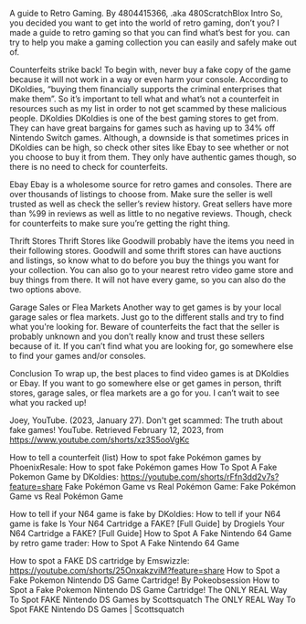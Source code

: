 A guide to Retro Gaming.
By 4804415366, .aka 480ScratchBlox
Intro
So, you decided you want to get into the world of retro gaming, don’t you? I made a guide to retro gaming so that you can find what’s best for you. can try to help you make a gaming collection you can easily and safely make out of.


Counterfeits strike back!
        To begin with, never buy a fake copy of the game because it will not work in a way or even harm your console. According to DKoldies, “buying them financially supports the criminal enterprises that make them”. So it’s important to tell what and what’s not a counterfeit in resources such as my list in order to not get scammed by these malicious people.
DKoldies
DKoldies is one of the best gaming stores to get from. They can have great bargains for games such as having up to 34% off Nintendo Switch games. Although, a downside is that sometimes prices in DKoldies can be high, so check other sites like Ebay to see whether or not you choose to buy it from them. They only have authentic games though, so there is no need to check for counterfeits.


Ebay
        Ebay is a wholesome source for retro games and consoles. There are over thousands of listings to choose from. Make sure the seller is well trusted as well as check the seller’s review history. Great sellers have more than %99 in reviews as well as little to no negative reviews. Though, check for counterfeits to make sure you’re getting the right thing.


Thrift Stores
        Thrift Stores like Goodwill probably have the items you need in their following stores. Goodwill and some thrift stores can have auctions and listings, so know what to do before you buy the things you want for your collection. You can also go to your nearest retro video game store and buy things from there. It will not have every game, so you can also do the two options above.


Garage Sales or Flea Markets
        Another way to get games is by your local garage sales or flea markets. Just go to the different stalls and try to find what you're looking for. Beware of counterfeits the fact that the seller is probably unknown and you don’t really know and trust these sellers because of it. If you can’t find what you are looking for, go somewhere else to find your games and/or consoles.


Conclusion
        To wrap up, the best places to find video games is at DKoldies or Ebay. If you want to go somewhere else or get games in person, thrift stores, garage sales, or flea markets are a go for you. I can’t wait to see what you racked up!


Joey, YouTube. (2023, January 27). Don't get scammed: The truth about fake games! YouTube. Retrieved February 12, 2023, from https://www.youtube.com/shorts/xz3S5ooVgKc 


How to tell a counterfeit (list)
How to spot fake Pokémon games by PhoenixResale: How to spot fake Pokémon games
How To Spot A Fake Pokemon Game by DKoldies: https://youtube.com/shorts/rFfn3dd2v7s?feature=share
Fake Pokémon Game vs Real Pokémon Game: Fake Pokémon Game vs Real Pokémon Game


How to tell if your N64 game is fake by DKoldies: How to tell if your N64 game is fake
Is Your N64 Cartridge a FAKE? [Full Guide] by DrogieIs Your N64 Cartridge a FAKE?   [Full Guide]
How to Spot A Fake Nintendo 64 Game by retro game trader: How to Spot A Fake Nintendo 64 Game


How to spot a FAKE DS cartridge by Emswizzle: https://youtube.com/shorts/25OnxakzviM?feature=share
How to Spot a Fake Pokemon Nintendo DS Game Cartridge! By Pokeobsession How to Spot a Fake Pokemon Nintendo DS Game Cartridge!
The ONLY REAL Way To Spot FAKE Nintendo DS Games by Scottsquatch
The ONLY REAL Way To Spot FAKE Nintendo DS Games | Scottsquatch

